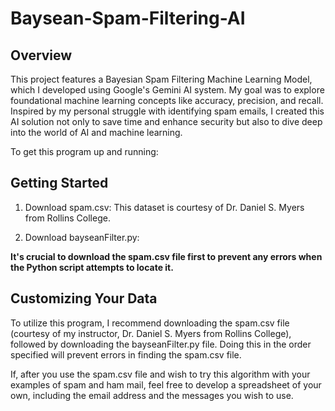# Baysean-Spam-Filtering-AI

## Overview
This project features a Bayesian Spam Filtering Machine Learning Model, which I developed using Google's Gemini AI system. My goal was to explore foundational machine learning concepts like accuracy, precision, and recall. Inspired by my personal struggle with identifying spam emails, I created this AI solution not only to save time and enhance security but also to dive deep into the world of AI and machine learning.

To get this program up and running:

## Getting Started
1. Download spam.csv: This dataset is courtesy of Dr. Daniel S. Myers from Rollins College.

2. Download bayseanFilter.py:

**It's crucial to download the spam.csv file first to prevent any errors when the Python script attempts to locate it.**

## Customizing Your Data
To utilize this program, I recommend downloading the spam.csv file (courtesy of my instructor, Dr. Daniel S. Myers from Rollins College), followed by downloading the bayseanFilter.py file. Doing this in the order specified will prevent errors in finding the spam.csv file. 

If, after you use the spam.csv file and wish to try this algorithm with your examples of spam and ham mail, feel free to develop a spreadsheet of your own, including the email address and the messages you wish to use.
